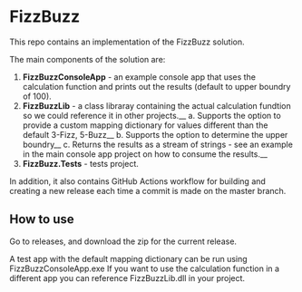 # FizzBuzz

This repo contains an implementation of the FizzBuzz solution.

The main components of the solution are:
1. **FizzBuzzConsoleApp** - an example console app that uses the calculation function and prints out the results (default to upper boundry of 100).
2. **FizzBuzzLib** - a class libraray containing the actual calculation fundtion so we could reference it in other projects.__
   a. Supports the option to provide a custom mapping dictionary for values different than the default 3-Fizz, 5-Buzz__
   b. Supports the option to determine the upper boundry__
   c. Returns the results as a stream of strings - see an example in the main console app project on how to consume the results.__
3. **FizzBuzz.Tests** - tests project.

In addition, it also contains GitHub Actions workflow for building and creating a new release each time a commit is made on the master branch.

## How to use

Go to releases, and download the zip for the current release.

A test app with the default mapping dictionary can be run using FizzBuzzConsoleApp.exe
If you want to use the calculation function in a different app you can reference FizzBuzzLib.dll in your project.
